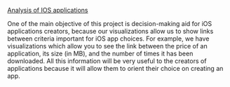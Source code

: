 

[Analysis of IOS applications](https://douniaelou.github.io/myprojet/)


One of the main objective of this project is decision-making aid for 
iOS applications creators, because our visualizations allow us to show links between criteria
important for iOS app choices. For example, we have
visualizations which allow you to see the link between the price of an application, its size (in MB),
and the number of times it has been downloaded. All this information will be very useful
to the creators of applications because it will allow them to orient their choice
on creating an app.
